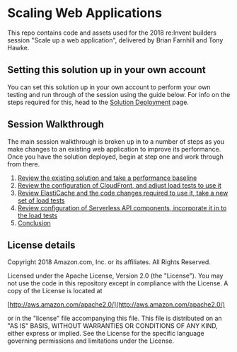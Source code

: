 # Scaling Web Applications

This repo contains code and assets used for the 2018 re:Invent builders session "Scale up a web application",
delivered by Brian Farnhill and Tony Hawke.

## Setting this solution up in your own account

You can set this solution up in your own account to perform your own testing and run through of the session
using the guide below. For info on the steps required for this, head to the
[Solution Deployment](guides/deployment.md) page.

## Session Walkthrough

The main session walkthrough is broken up in to a number of steps as you make changes to an existing web
application to improve its performance. Once you have the solution deployed, begin at step one and work
through from there.

1. [Review the existing solution and take a performance baseline](guides/1-start.md)
2. [Review the configuration of CloudFront, and adjust load tests to use it](guides/2-cloudfront.md)
3. [Review ElastiCache and the code changes required to use it, take a new set of load tests](guides/3-elasticache.md)
4. [Review configuration of Serverless API components, incorporate it in to the load tests](guides/4-serverless.md)
5. [Conclusion](guides/conclusion.md)

## License details

Copyright 2018 Amazon.com, Inc. or its affiliates. All Rights Reserved.

Licensed under the Apache License, Version 2.0 (the "License"). You may not use the code in
this repository except in compliance with the License. A copy of the License is located at

[http://aws.amazon.com/apache2.0/](http://aws.amazon.com/apache2.0/)

or in the "license" file accompanying this file. This file is distributed on an "AS IS"
BASIS, WITHOUT WARRANTIES OR CONDITIONS OF ANY KIND, either express or implied. See the
License for the specific language governing permissions and limitations under the License.
